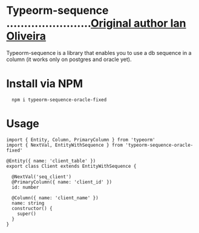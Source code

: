 # Typeorm-sequence ........................[Original author Ian Oliveira](https://github.com/ianprogrammer/typeorm-sequence "Original")

Typeorm-sequence is a library that enables you to use a db sequence in a column (it works only on postgres and oracle yet).

# Install via NPM

```
  npm i typeorm-sequence-oracle-fixed
```

# Usage

```
import { Entity, Column, PrimaryColumn } from 'typeorm'
import { NextVal, EntityWithSequence } from 'typeorm-sequence-oracle-fixed'

@Entity({ name: 'client_table' })
export class Client extends EntityWithSequence {

  @NextVal('seq_client')
  @PrimaryColumn({ name: 'client_id' })
  id: number

  @Column({ name: 'client_name' })
  name: string
  constructor() {
    super()
  }
}
```
